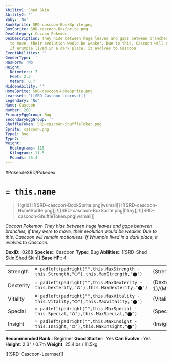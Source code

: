 ```yaml
---
Ability1: Shed Skin
Ability2: ''
Baby: 'No'
BookSprite: SRD-cascoon-BookSprite.png
BoxSprite: SRD-cascoon-BoxSprite.png
DexCategory: Cocoon Pokemon
DexDescription: They hide between huge leaves and gaps between branches, if they were
  to move, their evolution would be weaker. Due to this, Cascoon will remain motionless.
  If Wrumple lived in a dark place, it evolves to Cascoon.
EventAbilities: ''
GenderType: ''
HasForm: 'No'
Height:
  Deimeters: 7
  Feet: 2.3
  Meters: 0.7
HiddenAbility: ''
HomeSprite: SRD-cascoon-HomeSprite.png
Learnset: '[[SRD-Cascoon-Learnset]]'
Legendary: 'No'
Name: Cascoon
Number: 268
PrimaryEggGroup: Bug
SecondaryEggGroup: ''
ShuffleToken: SRD-cascoon-ShuffleToken.png
Sprite: cascoon.png
Type1: Bug
Type2: ''
Weight:
  Hectograms: 115
  Kilograms: 11.5
  Pounds: 25.4
---
```


#PokeroleSRD/Pokedex

# `= this.name`

> [!grid]
> ![[SRD-cascoon-BookSprite.png|wsmall]]
> ![[SRD-cascoon-HomeSprite.png]]
> ![[SRD-cascoon-BoxSprite.png|htiny]]
> ![[SRD-cascoon-ShuffleToken.png|wsmall]]


*Cocoon Pokemon*
*They hide between huge leaves and gaps between branches, if they were to move, their evolution would be weaker. Due to this, Cascoon will remain motionless. If Wrumple lived in a dark place, it evolves to Cascoon.*

**DexID**:: 0268
**Species**:: Cascoon
**Type**:: Bug
**Abilities**:: [[SRD-Shed Skin|Shed Skin]]
**Base HP**:: 4

|           |                                                                                        |                                          |
| --------- | -------------------------------------------------------------------------------------- | ---------------------------------------- |
| Strength  | `= padleft(padright("",this.MaxStrength - this.Strength,"⭘"),this.MaxStrength,"⬤")`    | (Strength::2)/(MaxStrength::4)   |
| Dexterity | `= padleft(padright("",this.MaxDexterity - this.Dexterity,"⭘"),this.MaxDexterity,"⬤")` | (Dexterity:: 1)/(MaxDexterity::2) |
| Vitality  | `= padleft(padright("",this.MaxVitality - this.Vitality,"⭘"),this.MaxVitality,"⬤")`    | (Vitality::2)/(MaxVitality::4)   |
| Special   | `= padleft(padright("",this.MaxSpecial - this.Special,"⭘"),this.MaxSpecial,"⬤")`       | (Special::1)/(MaxSpecial::3)     |
| Insight   | `= padleft(padright("",this.MaxInsight - this.Insight,"⭘"),this.MaxInsight,"⬤")`       | (Insight::1)/(MaxInsight::3)     |


**Recommended Rank**:: Beginner
**Good Starter**:: Yes
**Can Evolve**:: Yes
**Height**: 2'3" / 0.7m
**Weight**: 25.4lbs / 11.5kg

![[SRD-Cascoon-Learnset]]